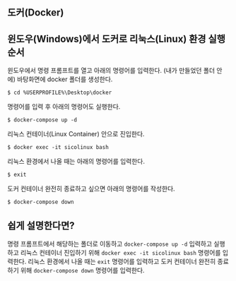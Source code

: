 ## 도커(Docker)

## 윈도우(Windows)에서 도커로 리눅스(Linux) 환경 실행 순서

윈도우에서 명령 프롬프트를 열고 아래의 명령어를 입력한다. (내가 만들었던 폴더 안에) 바탕화면에 docker 폴더를 생성한다.

```
$ cd %USERPROFILE%\Desktop\docker
```

명령어를 입력 후 아래의 명령어도 실행한다.

```
$ docker-compose up -d
```

리눅스 컨테이너(Linux Container) 안으로 진입한다.

```
$ docker exec -it sicolinux bash
```

리눅스 환경에서 나올 때는 아래의 명령어를 입력한다.

```
$ exit
```

도커 컨테이너 완전히 종료하고 싶으면 아래의 명령어를 작성한다.

```
$ docker-compose down
```

## 쉽게 설명한다면?

명령 프롬프트에서 해당하는 폴더로 이동하고 `docker-compose up -d` 입력하고 실행하고 리눅스 컨테이너 진입하기 위해 `docker exec -it sicolinux bash` 명령어를 입력한다. 리눅스 환경에서 나올 때는 `exit` 명령어를 입력하고 도커 컨테이너 완전히 종료하기 위해 `docker-compose down` 명령어를 입력한다.
